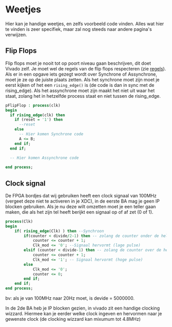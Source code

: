 # Weetjes
Hier kan je handige weetjes, en zelfs voorbeeld code vinden. Alles wat hier te vinden is zeer specifiek, maar zal nog steeds naar andere pagina's verwijzen.

## Flip Flops
Flip flops moet je nooit tot op poort niveau gaan beschrijven, dit doet Vivado zelf. Je moet wel de regels van de flip flops respecteren (zie [regels]()).
Als er in een opgave iets gezegt wordt over Synchrone of Assynchrone, moet je ze op de juiste plaats zetten. Als het synchrone moet zijn moet je eerst kijken of het een `rising_edge()` is (de code is dan in sync met de rising_edge).
Als het assynchrone moet zijn maakt het niet uit waar het staat, zolang het in hetzelfde process staat en niet tussen de rising_edge.

```vhdl
pFlipFlop : process(clk)
begin
  if rising_edge(clk) then
    if (reset = '1') then
      --reset
    else
      -- Hier komen Synchrone code
      A <= B;
    end if;
  end if;

  -- Hier komen Assynchrone code
  
end process;
```

## Clock signal
De FPGA bordjes dat wij gebruiken heeft een clock signaal van 100MHz (vergeet deze niet te activeren in je XDC), in de eerste BA mag je geen IP blocken gebruiken.
Als je nu deze wilt omzetten moet je een teller gaan maken, die als het zijn tel heeft berijkt een signaal op of af zet (0 of 1).

```vhdl
process(Clk)
begin
    if( rising_edge(Clk) ) then --Synchroon
        if(counter < divide/2-1) then -- zolang de counter onder de helft van de deler zit, moet het signaal op 0 staan
            counter <= counter + 1; 
            Clk_mod <= '0'; --Signaal hervormt (lage pulse)
        elsif (counter < divide-1) then -- zolang de counter over de helft zit van de deler, moet het signaal op 1 staan
            counter <= counter + 1;
            Clk_mod <= '1'; -- Signaal hervormt (hoge pulse)
        else
            Clk_mod <= '0';
            counter <= 0;
        end if;
    end if;
end process;
```
bv: als je van 100MHz naar 20Hz moet, is devide = 5000000.

In de 2de BA heb je IP blocken gezien, in vivado zit een handige clocking wizzard. Hiermee kan je eerder welke clock ingeven en hervormen naar je gewenste clock (de clocking wizzard kan mixumum tot 4.8MHz)
